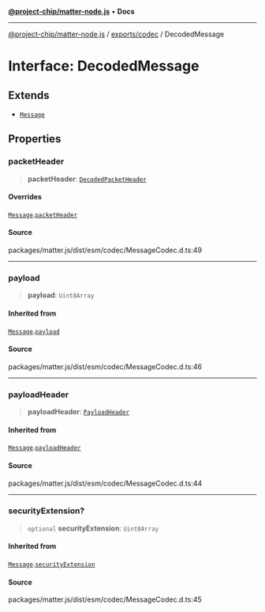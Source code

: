 [**@project-chip/matter-node.js**](../../../README.md) • **Docs**

***

[@project-chip/matter-node.js](../../../modules.md) / [exports/codec](../README.md) / DecodedMessage

# Interface: DecodedMessage

## Extends

- [`Message`](Message.md)

## Properties

### packetHeader

> **packetHeader**: [`DecodedPacketHeader`](DecodedPacketHeader.md)

#### Overrides

[`Message`](Message.md).[`packetHeader`](Message.md#packetheader)

#### Source

packages/matter.js/dist/esm/codec/MessageCodec.d.ts:49

***

### payload

> **payload**: `Uint8Array`

#### Inherited from

[`Message`](Message.md).[`payload`](Message.md#payload)

#### Source

packages/matter.js/dist/esm/codec/MessageCodec.d.ts:46

***

### payloadHeader

> **payloadHeader**: [`PayloadHeader`](PayloadHeader.md)

#### Inherited from

[`Message`](Message.md).[`payloadHeader`](Message.md#payloadheader)

#### Source

packages/matter.js/dist/esm/codec/MessageCodec.d.ts:44

***

### securityExtension?

> `optional` **securityExtension**: `Uint8Array`

#### Inherited from

[`Message`](Message.md).[`securityExtension`](Message.md#securityextension)

#### Source

packages/matter.js/dist/esm/codec/MessageCodec.d.ts:45
